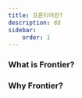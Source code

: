 ```yaml
---
title: 프론티어란?
description: dd
sidebar:
    order: 1
---
```


### What is Frontier?

### Why Frontier?
